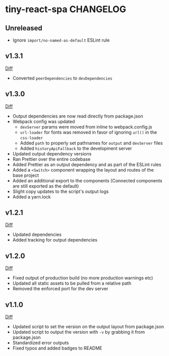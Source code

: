 # tiny-react-spa CHANGELOG

## Unreleased

- Ignore `import/no-named-as-default` ESLint rule

## v1.3.1

[Diff](https://github.com/airtame/airtame-gooey-react/compare/v1.3.0...v1.3.1)

- Converted `peerDependencies` to `devDependencies`

## v1.3.0

[Diff](https://github.com/airtame/airtame-gooey-react/compare/v1.2.1...v1.3.0)

- Output dependencies are now read directly from package.json
- Webpack config was updated
  - `devServer` params were moved from inline to webpack.config.js
  - `url-loader` for fonts was removed in favor of ignoring `url()` in the `css-loader`
  - Added `path` to properly set pathnames for `output` and `devServer` files
  - Added `historyApiFallback` to the development server
- Updated output dependency versions
- Ran Prettier over the entire codebase
- Added Prettier as an output dependency and as part of the ESLint rules
- Added a `<Switch>` component wrapping the layout and routes of the base project
- Added an additional export to the components (Connected components are still exported as the default)
- Slight copy updates to the script's output logs
- Added a yarn.lock

## v1.2.1

[Diff](https://github.com/airtame/airtame-gooey-react/compare/v1.2.0...v1.2.1)

- Updated dependencies
- Added tracking for output dependencies

## v1.2.0

[Diff](https://github.com/airtame/airtame-gooey-react/compare/v1.1.0...v1.2.0)

- Fixed output of production build (no more production warnings etc)
- Updated all static assets to be pulled from a relative path
- Removed the enforced port for the dev server

## v1.1.0

[Diff](https://github.com/airtame/airtame-gooey-react/compare/v1.0.0...v1.1.0)

- Updated script to set the version on the output layout from package.json
- Updated script to output the version with `-v` by grabbing it from package.json
- Standardized error outputs
- Fixed typos and added badges to README
